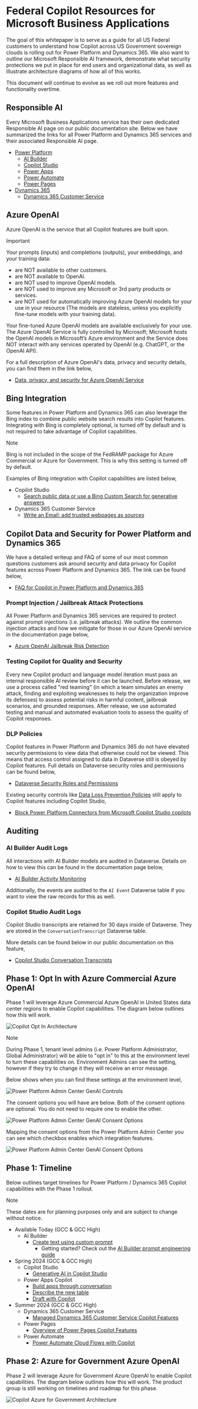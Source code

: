 # Federal Copilot Resources for Microsoft Business Applications
The goal of this whitepaper is to serve as a guide for all US Federal customers to understand how Copilot across US Government sovereign clouds is rolling out for Power Platform and Dynamics 365.  We also want to outline our Microsoft Responsible AI framework, demonstrate what security protections we put in place for end users and organizational data, as well as illustrate architecture diagrams of how all of this works.  

This document will continue to evolve as we roll out more features and functionality overtime.

## Responsible AI
Every Microsoft Business Applications service has their own dedicated Responsible AI page on our public documentation site.  Below we have summarized the links for all Power Platform and Dynamics 365 services and their associated Responsible AI page.

* [Power Platform](https://learn.microsoft.com/en-us/power-platform/responsible-ai-overview)
  * [AI Builder](https://learn.microsoft.com/en-us/ai-builder/responsible-ai-overview)
  * [Copilot Studio](https://learn.microsoft.com/en-us/microsoft-copilot-studio/responsible-ai-overview)
  * [Power Apps](https://learn.microsoft.com/en-us/power-apps/maker/common/responsible-ai-overview/)
  * [Power Automate](https://learn.microsoft.com/en-us/power-automate/responsible-ai-overview/)
  * [Power Pages](https://learn.microsoft.com/en-us/power-pages/responsible-ai-overview/)
* [Dynamics 365](https://learn.microsoft.com/en-us/dynamics365/responsible-ai-overview)
  * [Dynamics 365 Customer Service](https://learn.microsoft.com/en-us/dynamics365/customer-service/implement/responsible-ai-overview)
 
## Azure OpenAI
Azure OpenAI is the service that all Copilot features are built upon. 

> [!IMPORTANT] 
> Your prompts (inputs) and completions (outputs), your embeddings, and your training data:
> 
> * are NOT available to other customers.
> * are NOT available to OpenAI.
> * are NOT used to improve OpenAI models.
> * are NOT used to improve any Microsoft or 3rd party products or services.
> * are NOT used for automatically improving Azure OpenAI models for your use in your resource (The models are stateless, unless you explicitly fine-tune models with your training data).
> 
> Your fine-tuned Azure OpenAI models are available exclusively for your use.
The Azure OpenAI Service is fully controlled by Microsoft; Microsoft hosts the OpenAI models in Microsoft’s Azure environment and the Service does NOT interact with any services operated by OpenAI (e.g. ChatGPT, or the OpenAI API).

For a full description of Azure OpenAI's data, privacy and security details, you can find them in the link below,

* [Data, privacy, and security for Azure OpenAI Service](https://learn.microsoft.com/en-us/legal/cognitive-services/openai/data-privacy)

## Bing Integration
Some features in Power Platform and Dynamics 365 can also leverage the Bing index to combine public website search results into Copilot features.  Integrating with Bing is completely optional, is turned off by default and is not required to take advantage of Copilot capabilities.

> [!NOTE]
> Bing is not included in the scope of the FedRAMP package for Azure Commercial or Azure for Government.  This is why this setting is turned off by default.

Examples of Bing integration with Copilot capabilities are listed below,

* Copilot Studio
   * [Search public data or use a Bing Custom Search for generative answers](https://learn.microsoft.com/en-us/microsoft-copilot-studio/nlu-generative-answers-bing)
 * Dynamics 365 Customer Service
   * [Write an Email: add trusted webpages as sources](https://learn.microsoft.com/en-us/dynamics365/customer-service/administer/copilot-enable-help-pane#add-trusted-webpages-as-sources)

## Copilot Data and Security for Power Platform and Dynamics 365
We have a detailed writeup and FAQ of some of our most common questions customers ask around security and data privacy for Copilot features across Power Platform and Dynamics 365.  The link can be found below,

* [FAQ for Copilot in Power Platform and Dynamics 365](https://learn.microsoft.com/en-us/power-platform/faqs-copilot-data-security-privacy)

### Prompt Injection / Jailbreak Attack Protections
All Power Platform and Dynamics 365 services are required to protect against prompt injections (i.e. jailbreak attacks).  We outline the common injection attacks and how we mitigate for those in our Azure OpenAI service in the documentation page below,

* [Azure OpenAI Jailbreak Risk Detection](https://learn.microsoft.com/en-us/azure/ai-services/content-safety/concepts/jailbreak-detection)

### Testing Copilot for Quality and Security
Every new Copilot product and language model iteration must pass an internal responsible AI review before it can be launched. Before release, we use a process called "red teaming" (in which a team simulates an enemy attack, finding and exploiting weaknesses to help the organization improve its defenses) to assess potential risks in harmful content, jailbreak scenarios, and grounded responses. After release, we use automated testing and manual and automated evaluation tools to assess the quality of Copilot responses.

### DLP Policies
Copilot features in Power Platform and Dynamics 365 do not have elevated security permissions to view data that otherwise could not be viewed.  This means that access control assigned to data in Dataverse still is obeyed by Copilot features.  Full details on Dataverse security roles and permissions can be found below,

* [Dataverse Security Roles and Permissions](https://learn.microsoft.com/en-us/power-platform/admin/security-roles-privileges)

Existing security controls like [Data Loss Prevention Policies](https://learn.microsoft.com/en-us/power-platform/admin/wp-data-loss-prevention) still apply to Copilot features including Copilot Studio,

* [Block Power Platform Connectors from Microsoft Copilot Studio copilots](https://learn.microsoft.com/en-us/microsoft-copilot-studio/dlp-example-4?tabs=webapp)

## Auditing

### AI Builder Audit Logs
All interactions with AI Builder models are audited in Dataverse.  Details on how to view this can be found in the documentation page below,

* [AI Builder Activity Monitoring](https://learn.microsoft.com/en-us/ai-builder/activity-monitoring)

Additionally, the events are audited to the ````AI Event```` Dataverse table if you want to view the raw records for this as well.

### Copilot Studio Audit Logs
Copilot Studio transcripts are retained for 30 days inside of Dataverse.  They are stored in the ````ConversationTranscript```` Dataverse table.

More details can be found below in our public documentation on this feature,

* [Copilot Studio Conversation Transcripts](https://learn.microsoft.com/en-us/microsoft-copilot-studio/analytics-sessions-transcripts)

## Phase 1: Opt In with Azure Commercial Azure OpenAI
Phase 1 will leverage Azure Commercial Azure OpenAI in United States data center regions to enable Copilot capabilities.  The diagram below outlines how this will work.

![Copilot Opt In Architecture](images/CopilotPhase1Architecture.png)

> [!NOTE]
> During Phase 1, tenant level admins (i.e. Power Platform Administrator, Global Administrator) will be able to "opt in" to this at the environment level to turn these capabilities on. Environment Admins can see the setting, however if they try to change it they will receive an error message.

Below shows when you can find these settings at the environment level,

![Power Platform Admin Center GenAI Controls](images/GenAI_OptIn_Overview_01.png)

The consent options you will have are below.  Both of the consent options are optional.  You do not need to require one to enable the other.

![Power Platform Admin Center GenAI Consent Options](images/GenAI_OptIn_Overview_02.png)

Mapping the consent options from the Power Platform Admin Center you can see which checkbox enables which integration features.

![Power Platform Admin Center GenAI Consent Options](images/GenAI_OptIn_Overview_03.png)

## Phase 1: Timeline
Below outlines target timelines for Power Platform / Dynamics 365 Copilot capabilities with the Phase 1 rollout.  

> [!NOTE]
> These dates are for planning purposes only and are subject to change without notice.

* Available Today (GCC & GCC High)
   * AI Builder
     * [Create text using custom prompt](https://learn.microsoft.com/en-us/ai-builder/create-a-custom-prompt)
        * Getting started? Check out the [AI Builder prompt engineering guide](https://go.microsoft.com/fwlink/?linkid=2255775)
* Spring 2024 (GCC & GCC High)
  * Copilot Studio
    * [Generative AI in Copilot Studio](https://learn.microsoft.com/en-us/microsoft-copilot-studio/nlu-gpt-overview)
  * Power Apps Copilot
    * [Build apps through conversation](https://learn.microsoft.com/en-us/power-apps/maker/canvas-apps/ai-conversations-create-app)
    * [Describe the new table](https://learn.microsoft.com/en-us/power-apps/user/well-written-input-text-copilot)
    * [Draft with Copilot](https://learn.microsoft.com/en-us/power-apps/user/well-written-input-text-copilot)
* Summer 2024 (GCC & GCC High)
  * Dynamics 365 Customer Service
    * [Managed Dynamics 365 Customer Service Copilot Features](https://learn.microsoft.com/en-us/dynamics365/customer-service/administer/configure-copilot-features)
  * Power Pages
    * [Overview of Power Pages Copilot Features](https://learn.microsoft.com/en-us/power-pages/configure/ai-copilot-overview)
  * Power Automate
    * [Power Automate Cloud Flows with Copilot](https://learn.microsoft.com/en-us/power-automate/get-started-with-copilot)

## Phase 2: Azure for Government Azure OpenAI
Phase 2 will leverage Azure for Government Azure OpenAI to enable Copilot capabilities.  The diagram below outlines how this will work.  The product group is still working on timelines and roadmap for this phase.

![Copilot Azure for Government Architecture](images/CopilotPhase2Architecture.png)
